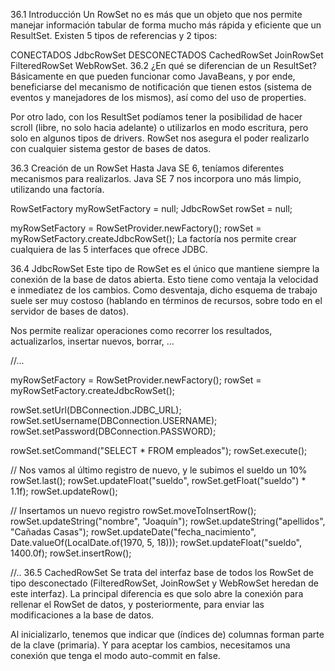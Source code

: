 36.1 Introducción
Un RowSet no es más que un objeto que nos permite manejar información tabular de forma mucho más rápida y eficiente que un ResultSet. Existen 5 tipos de referencias y 2 tipos:

CONECTADOS
JdbcRowSet
DESCONECTADOS
CachedRowSet
JoinRowSet
FilteredRowSet
WebRowSet.
36.2 ¿En qué se diferencian de un ResultSet?
Básicamente en que pueden funcionar como JavaBeans, y por ende, beneficiarse del mecanismo de notificación que tienen estos (sistema de eventos y manejadores de los mismos), así como del uso de properties.

Por otro lado, con los ResultSet podíamos tener la posibilidad de hacer scroll (libre, no solo hacia adelante) o utilizarlos en modo escritura, pero solo en algunos tipos de drivers. RowSet nos asegura el poder realizarlo con cualquier sistema gestor de bases de datos.

36.3 Creación de un RowSet
Hasta Java SE 6, teníamos diferentes mecanismos para realizarlos. Java SE 7 nos incorpora uno más limpio, utilizando una factoría.

RowSetFactory myRowSetFactory = null;
JdbcRowSet rowSet = null;

myRowSetFactory = RowSetProvider.newFactory();
rowSet = myRowSetFactory.createJdbcRowSet();
La factoría nos permite crear cualquiera de las 5 interfaces que ofrece JDBC.

36.4 JdbcRowSet
Este tipo de RowSet es el único que mantiene siempre la conexión de la base de datos abierta. Esto tiene como ventaja la velocidad e inmediatez de los cambios. Como desventaja, dicho esquema de trabajo suele ser muy costoso (hablando en términos de recursos, sobre todo en el servidor de bases de datos).

Nos permite realizar operaciones como recorrer los resultados, actualizarlos, insertar nuevos, borrar, …

//...

myRowSetFactory = RowSetProvider.newFactory();
rowSet = myRowSetFactory.createJdbcRowSet();

rowSet.setUrl(DBConnection.JDBC_URL);
rowSet.setUsername(DBConnection.USERNAME);
rowSet.setPassword(DBConnection.PASSWORD);

rowSet.setCommand("SELECT * FROM empleados");
rowSet.execute();

// Nos vamos al último registro de nuevo, y le subimos el sueldo un 10%
rowSet.last();
rowSet.updateFloat("sueldo", rowSet.getFloat("sueldo") * 1.1f);
rowSet.updateRow();

// Insertamos un nuevo registro
rowSet.moveToInsertRow();
rowSet.updateString("nombre", "Joaquín");
rowSet.updateString("apellidos", "Cañadas Casas");
rowSet.updateDate("fecha_nacimiento", Date.valueOf(LocalDate.of(1970, 5, 18)));
rowSet.updateFloat("sueldo", 1400.0f);
rowSet.insertRow();

//..
36.5 CachedRowSet
Se trata del interfaz base de todos los RowSet de tipo desconectado (FilteredRowSet, JoinRowSet y WebRowSet heredan de este interfaz). La principal diferencia es que solo abre la conexión para rellenar el RowSet de datos, y posteriormente, para enviar las modificaciones a la base de datos.

Al inicializarlo, tenemos que indicar que (índices de) columnas forman parte de la clave (primaria). Y para aceptar los cambios, necesitamos una conexión que tenga el modo auto-commit en false.